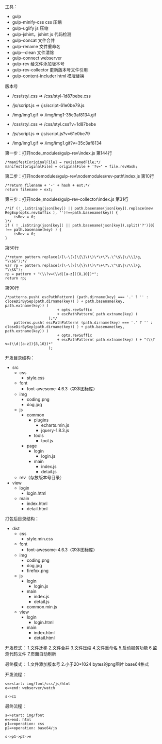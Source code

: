 工具：
* gulp
* gulp-minify-css		css 压缩
* gulp-uglify			js 压缩
* gulp-jshint，jshint	js 代码检测
* gulp-concat			文件合并
* gulp-rename			文件重命名
* gulp--clean			文件清除
* gulp-connect			webserver
* gulp-rev				给文件添加版本号
* gulp-rev-collector	更新版本号文件引用
* gulp-content-includer	html 模版替换

版本号
* /css/styl.css => /css/styl-1d87bebe.css
* /js/script.js => /js/script-61e0be79.js
* /img/img1.gif => /img/img1-35c3af8134.gif

* /css/styl.css => /css/styl.css?v=1d87bebe
* /js/script.js => /js/script.js?v=61e0be79
* /img/img1.gif => /img/img1.gif?v=35c3af8134

第一步：打开node_modules\gulp-rev\index.js
第144行
```
/*manifest[originalFile] = revisionedFile;*/
manifest[originalFile] = originalFile + '?v=' + file.revHash;
```

第二步：打开nodemodules\gulp-rev\nodemodules\rev-path\index.js
第10行
```
/*return filename + '-' + hash + ext;*/
return filename + ext;
```

第三步：打开node_modules\gulp-rev-collector\index.js
第31行
```
/*if (!_.isString(json[key]) || path.basename(json[key]).replace(new RegExp(opts.revSuffix ), '')!==path.basename(key)) {
	isRev = 0;
}*/
if ( !_.isString(json[key]) || path.basename(json[key]).split('?')[0] !== path.basename(key) ) {
	isRev = 0;
}
```
第50行
```
/*return pattern.replace(/[\-\[\]\{\}\(\)\*\+\?\.\^\$\|\/\\]/g, "\\$&");*/
var rp = pattern.replace(/[\-\[\]\{\}\(\)\*\+\?\.\^\$\|\/\\]/g, "\\$&");
rp = pattern + "(\\?v=(\\d|[a-z]){8,10})*";
return rp;
```
第90行
```
/*patterns.push( escPathPattern( (path.dirname(key) === '.' ? '' : closeDirBySep(path.dirname(key)) ) + path.basename(key, path.extname(key)) )
                        + opts.revSuffix
                        + escPathPattern( path.extname(key) )
                    );*/
	patterns.push( escPathPattern( (path.dirname(key) === '.' ? '' : closeDirBySep(path.dirname(key)) ) + path.basename(key, path.extname(key)) )
                        + opts.revSuffix
                        + escPathPattern( path.extname(key) ) + "(\\?v=(\\d|[a-z]){8,10})*"
                    );
```

开发目录结构：

* src
	* css
		* style.css
	* font
		* font-awesome-4.6.3（字体图标库）
	* img
		* coding.png
		* dog.jpg
	* js
		* common
			* plugins
				* echarts.min.js
				* jquery-1.8.3.js
			* tools
				* tool.js
		* page
			* login
				* login.js
			* main
				* index.js
				* detail.js
	* rev（存放版本号目录）
* view
	* login
		* login.html
	* main
		* index.html
		* detail.html

打包后目录结构：

* dist
	* css
		* style.min.css
	* font
		* font-awesome-4.6.3（字体图标库）
	* img
		* coding.png
		* dog.jpg
		* firefox.png
	* js
		* login
			* login.js
		* main
			* index.js
			* detail.js
		* common.min.js
	* view
		* login
			* login.html
		* main
			* index.html
			* detail.html



开发模式：
1.文件迁移
2.文件合并
3.文件压缩
4.文件重命名
5.启动服务功能
6.监测代码文件
7.页面自动刷新

最终模式：
1.文件添加版本号
2.小于20*1024 bytes的png图片 base64格式



开发流程：
```flow
s=>start: img/font/css/js/html
e=>end: webserver/watch

s->c1
```

最终流程：
```
s=>start: img/font
e=>end: html
p1=>operation: css
p2=>operation: base64/js

s->p1->p2->e
```